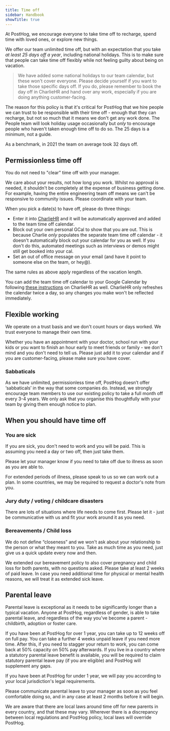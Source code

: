 ```yaml
---
title: Time off
sidebar: Handbook
showTitle: true
---
```


At PostHog, we encourage everyone to take time off to recharge, spend time with loved ones, or explore new things.  

We offer our team unlimited time off, but with an expectation that you take _at least 25 days off a year_, including national holidays. This is to make sure that people can take time off flexibly while not feeling guilty about being on vacation.

> We have added some national holidays to our team calendar, but these won't cover everyone. Please decide yourself if you want to take those specific days off. If you do, please remember to book the day off in CharlieHR and hand over any work, especially if you are doing anything customer-facing.  

The reason for this policy is that it's critical for PostHog that we hire people we can trust to be responsible with their time off - enough that they can recharge, but not so much that it means we don't get any work done. The People team will look holiday usage occasionally but _only_ to encourage people who haven't taken enough time off to do so. The 25 days is a minimum, not a guide. 

As a benchmark, in 2021 the team on average took 32 days off. 


## Permissionless time off

You do not need to "clear" time off with your manager.

We care about your results, not how long you work. Whilst no approval is needed, it shouldn't be completely at the expense of business getting done. For example, having the entire engineering team off means we can't be responsive to community issues. Please coordinate with your team.

When you pick a date(s) to have off, please do three things:

- Enter it into [CharlieHR](https://posthog.charliehr.com/) and it will be automatically approved and added to the team time off calendar.
- Block out your own personal GCal to show that you are out. This is because Charlie _only_ populates the separate team time off calendar - it doesn't automatically block out your calendar for you as well. If you don't do this, automated meetings such as interviews or demos might still get booked into your cal.  
- Set an out of office message on your email (and have it point to someone else on the team, or hey@). 

The same rules as above apply regardless of the vacation length.

You can add the team time off calendar to your Google Calendar by following [these instructions](https://intercom.help/charliehr/en/articles/839648-importing-your-time-off-calendar-to-google-calendar) on CharlieHR as well. CharlieHR only refreshes the calendar twice a day, so any changes you make won't be reflected immediately.

## Flexible working

We operate on a trust basis and we don't count hours or days worked. We trust everyone to manage their own time. 

Whether you have an appointment with your doctor, school run with your kids or you want to finish an hour early to meet friends or family - we don't mind and you don't need to tell us. Please just add it to your calendar and if you are customer-facing, please make sure you have cover. 

### Sabbaticals

As we have unlimited, permissionless time off, PostHog doesn’t offer ‘sabbaticals’ in the way that some companies do. Instead, we strongly encourage team members to use our existing policy to take a full month off every 3-4 years. We only ask that you organise this thoughtfully with your team by giving them enough notice to plan.

## When you should have time off

### You are sick

If you are sick, you don't need to work and you will be paid. This is assuming you need a day or two off, then just take them.

Please let your manager know if you need to take off due to illness as soon as you are able to.

For extended periods of illness, please speak to us so we can work out a plan. In some countries, we may be required to request a doctor's note from you. 

### Jury duty / voting / childcare disasters

There are lots of situations where life needs to come first. Please let it - just be communicative with us and fit your work around it as you need.

### Bereavements / Child loss 

We do not define “closeness” and we won't ask about your relationship to the person or what they meant to you. Take as much time as you need, just give us a quick update every now and then. 

We extended our bereavement policy to also cover pregnancy and child loss for both parents, with no questions asked. Please take at least 2 weeks of paid leave. In case you need additional time for physical or mental health reasons, we will treat it as extended sick leave.

## Parental leave

Parental leave is exceptional as it needs to be significantly longer than a typical vacation. Anyone at PostHog, regardless of gender, is able to take parental leave, and regardless of the way you've become a parent - childbirth, adoption or foster care. 

If you have been at PostHog for over 1 year, you can take up to 12 weeks off on full pay. You can take a further 4 weeks unpaid leave if you need more time. After this, if you need to stagger your return to work, you can come back at 50% capacity on 50% pay afterwards. If you live in a country where a statutory parental leave benefit is available, you will be required to claim statutory parental leave pay (if you are eligible) and PostHog will supplement any gaps.

If you have been at PostHog for under 1 year, we will pay you according to your local jurisdiction's legal requirements.

Please communicate parental leave to your manager as soon as you feel comfortable doing so, and in any case at least 2 months before it will begin.

We are aware that there are local laws around time off for new parents in every country, and that these may vary. Wherever there is a discrepancy between local regulations and PostHog policy, local laws will override PostHog.
